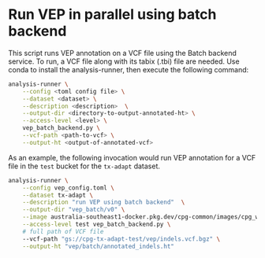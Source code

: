 # Run VEP in parallel using batch backend

This script runs VEP annotation on a VCF file using the Batch backend service. To run, a VCF file along with its tabix (.tbi) file are needed. Use conda to install the analysis-runner, then execute the following command:

```sh
analysis-runner \
    --config <toml config file> \
    --dataset <dataset> \
    --description <description>  \
    --output-dir <directory-to-output-annotated-ht> \
    --access-level <level> \
    vep_batch_backend.py \
    --vcf-path <path-to-vcf> \
    --output-ht <output-of-annotated-vcf>
```

As an example, the following invocation would run VEP annotation for a VCF file in the `test` bucket for the `tx-adapt` dataset.

```sh
analysis-runner \
    --config vep_config.toml \
    --dataset tx-adapt \
    --description "run VEP using batch backend"  \
    --output-dir "vep_batch/v0" \
    --image australia-southeast1-docker.pkg.dev/cpg-common/images/cpg_workflows:latest \
    --access-level test vep_batch_backend.py \
    # full path of VCF file
    --vcf-path "gs://cpg-tx-adapt-test/vep/indels.vcf.bgz" \
    --output-ht "vep/batch/annotated_indels.ht"
```
